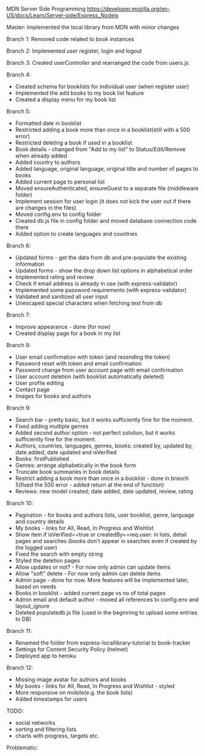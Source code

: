 MDN Server Side Programming
https://developer.mozilla.org/en-US/docs/Learn/Server-side/Express_Nodejs

Master: Implemented the local library from MDN with minor changes

Branch 1: Removed code related to book instances

Branch 2: Implemented user register, login and logout

Branch 3: Created userController and rearranged the code from users.js

Branch 4:

- Created schema for booklists for individual user (when register user)
- Implemented the add books to my book list feature
- Created a display menu for my book list

Branch 5:

- Formatted date in booklist
- Restricted adding a book more than once in a booklist(still with a 500 error)
- Restricted deleting a book if used in a booklist
- Book details - changed from "Add to my list" to Status/Edit/Remove when already added
- Added country to authors
- Added language, original language, original title and number of pages to books
- Added current page to personal list
- Moved ensureAuthenticated, ensureGuest to a separate file (middleware folder)
- Implement session for user login (it does not kick the user out if there are changes in the files)
- Moved config.env to config folder
- Created db.js file in config folder and moved database connection code there
- Added option to create languages and countries

Branch 6:

- Updated forms - get the data from db and pre-populate the existing information
- Updated forms - show the drop down list options in alphabetical order
- Implemented rating and review
- Check if email address is already in use (with express-validator)
- Implemented some password requirements (with express-validator)
- Validated and sanitized all user input
- Unescaped special characters when fetching text from db

Branch 7:

- Improve appearance - done (for now)
- Created display page for a book in my list

Branch 8:

- User email confirmation with token (and resending the token)
- Password reset with token and email confirmation
- Password change from user account page with email confirmation
- User account deletion (with booklist automatically deleted)
- User profile editing
- Contact page
- Images for books and authors

Branch 9:

- Search bar - pretty basic, but it works sufficiently fine for the moment.
- Fixed adding multiple genres
- Added second author option - not perfect solution, but it works sufficiently fine for the moment.
- Authors, countries, languages, genres, books: created by, updated by, date added, date updated and isVerified
- Books: firstPublished
- Genres: arrange alphabetically in the book form
- Truncate book summaries in book details
- Restrict adding a book more than once in a booklist - done in branch 5(fixed the 500 error - added return at the end of function)
- Reviews: new model created; date added, date updated, review, rating

Branch 10:

- Pagination - for books and authors lists, user booklist, genre, language and country details
- My books - links for All, Read, In Progress and Wishlist
- Show item if isVerified==true or createdBy==req.user: in lists, detail pages and searches (books don't appear in searches even if created by the logged user)
- Fixed the search with empty string
- Styled the deletion pages
- Allow updates or not? - For now only admin can update items
- Allow "soft" delete - For now only admin can delete items
- Admin page - done for now. More features will be implemented later, based on needs
- Books in booklist - added current page vs no of total pages
- Admin email and default author - moved all references to config.env and layout_ignore
- Deleted populatedb.js file (used in the beginning to upload some entries to DB)

Branch 11:

- Renamed the folder from express-locallibrary-tutorial to book-tracker
- Settings for Content Security Policy (helmet)
- Deployed app to heroku

Branch 12:

- Missing image avatar for authors and books
- My books - links for All, Read, In Progress and Wishlist - styled
- More responsive on mobile(e.g. the book lists)
- Added timestamps for users

TODO:

- social networks
- sorting and filtering lists
- charts with progress, targets etc.

Problematic:
